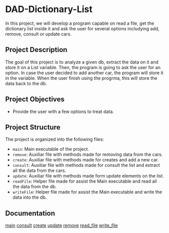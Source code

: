 # DAD-Dictionary-List

In this project, we will develop a program capable on read a file, get the dictionary list inside it and ask the user for several options includying add, remove, consult or update cars.

## Project Description

The goal of this project is to analyze a given db, extract the data on it and store it on a List variable. Then, the program is going to ask the user for an option. In case the user decided to add another car, the program will store it in the variable. When the user finish using the progrma, this will store the data back to the db.

## Project Objectives

- Provide the user with a few options to treat data.

## Project Structure

The project is organized into the following files:

- `main`: Main executable of the project.
- `remove`: Auxiliar file with methods made for removing data from the cars.
- `create`: Auxiliar file with methods made for creates and add a new car.
- `consult`: Auxiliar file with methods made for consult the list and extract all the data from the cars.
- `update`: Auxiliar file with methods made form update elements on the list.
- `readFile`: Helper file made for assist the Main executable and read all the data from the db.
- `writeFile`: Helper file made for assist the Main executable and write the data into the db.

## Documentation
[main](./src/docs/main.md)
[consult](./src/docs/consult.md)
[create](./src/docs/create.md)
[update](./src/docs/update.md)
[remove](./src/docs/remove.md)
[read_file](./src/docs/read_file.md)
[write_file](./src/docs/write_file.md)
